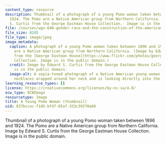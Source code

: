 ```yaml
---
content_type: resource
description: Thumbnail of a photograph of a young Pomo woman taken between 1896 and
  1924. The Pomo are a Native American group from Northern California. Image by Edward
  S. Curtis from the George Eastman House Collection.  Image is in the public domain.
file: /courses/wgs-640-gender-race-and-the-construction-of-the-american-west-fall-2014/837bccacf145bf4705af333c39370a60_wgs-640f14-th.jpg
file_size: 8245
file_type: image/jpeg
image_metadata:
  caption: A photograph of a young Pomo woman taken between 1896 and 1924. The Pomo
    are a Native American group from Northern California. (Image by Edward S. Curtis
    from the [George Eastman House](https://www.flickr.com/photos/george_eastman_house/3333251389/in/set-72157614812011773)
    Collection. Image is in the public domain.)
  credit: Image by Edward S. Curtis from the George Eastman House Collection. Image
    is in the public domain.
  image-alt: A sepia-toned photograph of a Native American young woman.  She has beaded
    necklaces wrapped around her neck and is looking directly into the camera.
learning_resource_types: []
license: https://creativecommons.org/licenses/by-nc-sa/4.0/
ocw_type: OCWImage
resourcetype: Image
title: A Young Pomo Woman (thumbnail)
uid: 837bccac-f145-bf47-05af-333c39370a60
---
```

Thumbnail of a photograph of a young Pomo woman taken between 1896 and 1924. The Pomo are a Native American group from Northern California. Image by Edward S. Curtis from the George Eastman House Collection.  Image is in the public domain.